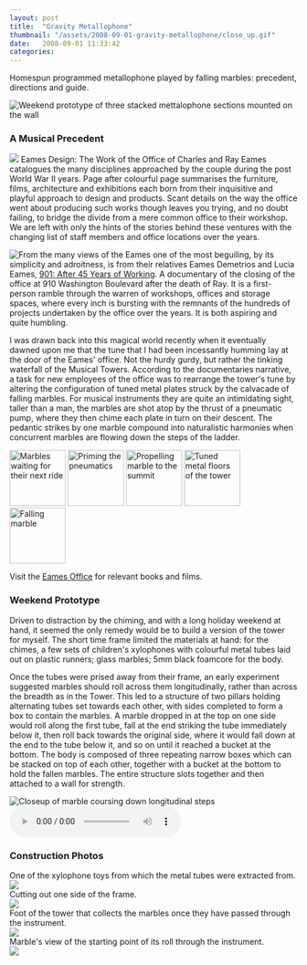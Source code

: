 ```yaml
---
layout: post
title:  "Gravity Metallophone"
thumbnail: "/assets/2008-09-01-gravity-metallophone/close_up.gif"
date:   2008-09-01 11:33:42
categories: 
---
```


Homespun programmed metallophone played by falling marbles: precedent, directions and guide.

<img class="pull-right" src="/assets/2008-09-01-gravity-metallophone/full_length.jpg" title="Weekend prototype of three stacked mettalophone sections mounted on the wall"></img>


### A Musical Precedent
	
<a href="http://www.amazon.com/Eames-Design-John-Neuhart/dp/0810908794"  class="pull-left"><img class="lead-in" src="/assets/2008-09-01-gravity-metallophone/eames_design.jpg" /></a>
<a>Eames Design: The Work of the Office of Charles and Ray Eames</a> catalogues
the many disciplines approached by the couple during the post World War II years.
Page after colourful page summarises the furniture, films, architecture and exhibitions
each born from their inquisitive and playful approach to design and products. Scant details
on the way the office went about producing such works though leaves you trying, and
no doubt failing, to bridge the divide from a mere common office to their workshop.
We are left with only the hints of the stories behind these ventures with the
changing list of staff members and office locations over the years.

<a href="http://www.amazon.com/Films-Charles-Ray-Eames-Powers/dp/6305943877" style="float:left">
<img src="/assets/2008-09-01-gravity-metallophone/901.jpg" class="lead-in" />
</a>

<!-- http://dasfilmfest.com/index.php?id=45 -->
<!-- http://dasfilmfest.com/index.php?id=48 -->
	
From the many views of the Eames one of the most beguiling, by its simplicity and
adroitness, is from their relatives Eames Demetrios and Lucia Eames,
<a href="http://www.amazon.com/Films-Charles-Ray-Eames-Powers/dp/6305943877">901: After 45 Years of Working</a>.
A documentary of the closing of the office at
910 Washington Boulevard after the death of Ray. It is a first-person ramble
through the warren of workshops, offices and storage spaces, where every inch
is bursting with the remnants of the hundreds of projects undertaken by the office
over the years. It is both aspiring and quite humbling.

I was drawn back into this magical world recently when it eventually dawned upon
me that the tune that I had been incessantly humming lay at the door of the Eames'
office. Not the hurdy gurdy, but rather the tinking waterfall of the Musical Towers.
According to the documentaries narrative, a task for new employees of the office
was to rearrange the tower's tune by altering the configuration of tuned metal
plates struck by the calvacade of falling marbles. For musical instruments they
are quite an intimidating sight, taller than a man, the marbles are shot atop by
the thrust of a pneumatic pump, where they then chime each plate in turn on their
descent. The pedantic strikes by one marble compound into naturalistic harmonies when
concurrent marbles are flowing down the steps of the ladder.

<p>
  <a href="/assets/2008-09-01-gravity-metallophone/901_marbles.jpg"><img src="/assets/2008-09-01-gravity-metallophone/901_marbles.jpg" style="width: 7em" title="Marbles waiting for their next ride"/></a>
  <a href="/assets/2008-09-01-gravity-metallophone/901_up.jpg"><img src="/assets/2008-09-01-gravity-metallophone/901_up.jpg" style="width: 7em" title="Priming the pneumatics"/></a>
  <a href="/assets/2008-09-01-gravity-metallophone/901_down.jpg"><img src="/assets/2008-09-01-gravity-metallophone/901_down.jpg" style="width: 7em" title="Propelling marble to the summit"/></a>
  <a href="/assets/2008-09-01-gravity-metallophone/901_tower.jpg"><img src="/assets/2008-09-01-gravity-metallophone/901_tower.jpg" style="width: 7em" title="Tuned metal floors of the tower""/></a>
  <a href="/assets/2008-09-01-gravity-metallophone/901_falling.jpg"><img src="/assets/2008-09-01-gravity-metallophone/901_falling.jpg" style="width: 7em" title="Falling marble" /></a>
</p>

Visit the <a href="http://www.eamesgallery.com/">Eames Office</a> for relevant books and films.

### Weekend Prototype

Driven to distraction by the chiming, and with a long holiday weekend at hand, it seemed the only
remedy would be to build a version of the tower for myself. The short time frame limited the
materials at hand: for the chimes, a few sets of children's xylophones with colourful metal tubes
laid out on plastic runners; glass marbles; 5mm black foamcore for the body.

Once the tubes were
prised away from their frame, an early experiment suggested marbles should roll across them longitudinally,
rather than across the breadth as in the Tower. This led to a structure of two pillars holding
alternating tubes set towards each other, with sides completed to form a box to contain the
marbles. A marble dropped in at the top on one side would roll along the first tube, fall at the end striking the
tube immediately below it, then roll back towards the original side, where it would fall down
at the end to the tube below it, and so on until it reached a bucket at the bottom.
The body is composed of three repeating narrow boxes which can be stacked on top of each other, together
with a bucket at the bottom to hold the fallen marbles. The entire structure slots together and then
attached to a wall for strength.

<img src="/assets/2008-09-01-gravity-metallophone/close_up.gif" title="Closeup of marble coursing down longitudinal steps"/>

<audio controls="controls">  
   <source src="/assets/2008-09-01-gravity-metallophone/falling.mp3" />  
</audio> 

### Construction Photos

<div class="col-sm-12">
<div class="center-block slides-container">
		<div id="slides" class="carousel slide" data-ride="carousel" data-interval="false">
		  <div class="carousel-inner">
            <div class="active item center-block">
                <div class="carousel-caption">One of the xylophone toys from which the metal tubes were extracted from.</div>
                <img src="/assets/2008-09-01-gravity-metallophone/2008-05-17_12-55-14_IMG_3861.JPG.jpg"></img>
            </div>
            <div class="item center-block">
                <div class="carousel-caption">Cutting out one side of the frame.</div>
                <img src="/assets/2008-09-01-gravity-metallophone/2008-05-19_11-22-31_IMG_3880.JPG.jpg"></img>
            </div>
            <div class="item">
                <div class="carousel-caption">Foot of the tower that collects the marbles once they have passed through the instrument.</div>
                <img src="/assets/2008-09-01-gravity-metallophone/2008-08-30_13-36-05_IMG_5282.JPG.jpg"></img>
            </div>
            <div class="item">
                <div class="carousel-caption">Marble's view of the starting point of its roll through the instrument.</div>
                <img src="/assets/2008-09-01-gravity-metallophone/2008-05-19_21-26-38_IMG_3898.JPG.jpg"></img>
            </div>
          </div>
		  <a class="left carousel-control" href="#slides" data-slide="prev">
		    <span class="glyphicon glyphicon-chevron-left"></span>
		  </a>
		  <a class="right carousel-control" href="#slides" data-slide="next">
		    <span class="glyphicon glyphicon-chevron-right"></span>
		  </a>
		</div>
</div>
</div>

